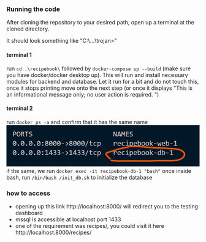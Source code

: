 ### Running the code
After cloning the repository to your desired path, open up a terminal at the cloned directory.

It should look something like "C:\\...\trojan>"

#### terminal 1
run `cd .\recipebook\`
followed by `docker-compose up --build` (make sure you have docker/docker desktop up). This will run and install necessary modules for backend and database. Let it run for a bit and do not touch this, once it stops printing move onto the next step (or once it displays "This is an informational message only; no user action is required.  ")

#### terminal 2
run `docker ps -a` and confirm that it has the same name
![alt text](586cc0b9aa56ac747d95141234545c7.png)
if the same, we run `docker exec -it recipebook-db-1 "bash"`
once inside bash, run `/bin/bash /init_db.sh` to initialize the database

### how to access 
- opening up this link http://localhost:8000/ will redirect you to the testing dashboard
- mssql is accessible at localhost port 1433
- one of the requirement was recipes/, you could visit it here http://localhost:8000/recipes/ 



